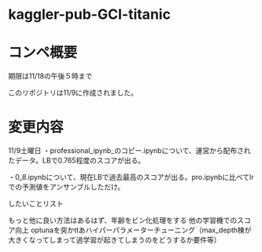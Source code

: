 # kaggler-pub-GCI-titanic

# コンペ概要
期限は11/18の午後５時まで

このリポジトリは11/9に作成されました。

# 変更内容
11/9土曜日
・professional_ipynb_のコピー.ipynbについて、運営から配布されたデータ。LBで0.765程度のスコアが出る。

・0_8.ipynbについて、現在LBで過去最高のスコアが出る。pro.ipynbに比べてlrでの予測値をアンサンブルしただけ。

したいことリスト

もっと他に良い方法はあるはず、年齢をビン化処理をする
他の学習機でのスコア向上
optunaを突かttあハイパーパラメーターチューニング（max_depth棟が大きくなってしまって過学習が起きてしまうのをどうするか要件等）



